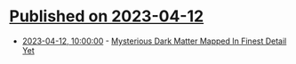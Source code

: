 # [Published on 2023-04-12](index.md)

* [2023-04-12, 10:00:00](https://science.slashdot.org/story/23/04/12/0219257/mysterious-dark-matter-mapped-in-finest-detail-yet?utm_source=rss1.0mainlinkanon&utm_medium=feed) - [Mysterious Dark Matter Mapped In Finest Detail Yet](https://science.slashdot.org/story/23/04/12/0219257/mysterious-dark-matter-mapped-in-finest-detail-yet?utm_source=rss1.0mainlinkanon&utm_medium=feed)
